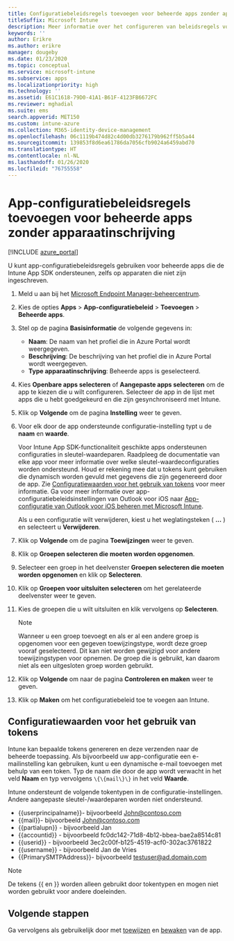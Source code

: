 ```yaml
---
title: Configuratiebeleidsregels toevoegen voor beheerde apps zonder apparaatinschrijving
titleSuffix: Microsoft Intune
description: Meer informatie over het configureren van beleidsregels voor beheerde apps zonder apparaatinschrijving.
keywords: ''
author: Erikre
ms.author: erikre
manager: dougeby
ms.date: 01/23/2020
ms.topic: conceptual
ms.service: microsoft-intune
ms.subservice: apps
ms.localizationpriority: high
ms.technology: ''
ms.assetid: E61C1618-79D0-41A1-B61F-4123FB6672FC
ms.reviewer: mghadial
ms.suite: ems
search.appverid: MET150
ms.custom: intune-azure
ms.collection: M365-identity-device-management
ms.openlocfilehash: 06c1119b474d82c4d00db3276179b962ff5b5a44
ms.sourcegitcommit: 139853f8d6ea61786da7056cfb9024a6459abd70
ms.translationtype: HT
ms.contentlocale: nl-NL
ms.lasthandoff: 01/26/2020
ms.locfileid: "76755558"
---
```

# <a name="add-app-configuration-policies-for-managed-apps-without-device-enrollment"></a>App-configuratiebeleidsregels toevoegen voor beheerde apps zonder apparaatinschrijving

[!INCLUDE [azure_portal](../includes/azure_portal.md)]

U kunt app-configuratiebeleidsregels gebruiken voor beheerde apps die de Intune App SDK ondersteunen, zelfs op apparaten die niet zijn ingeschreven. 

1. Meld u aan bij het [Microsoft Endpoint Manager-beheercentrum](https://go.microsoft.com/fwlink/?linkid=2109431).
2. Kies de opties **Apps** > **App-configuratiebeleid** > **Toevoegen** > **Beheerde apps**.
3. Stel op de pagina **Basisinformatie** de volgende gegevens in:
    - **Naam**: De naam van het profiel die in Azure Portal wordt weergegeven.
    - **Beschrijving**: De beschrijving van het profiel die in Azure Portal wordt weergegeven.
    - **Type apparaatinschrijving**: Beheerde apps is geselecteerd.
4. Kies **Openbare apps selecteren** of **Aangepaste apps selecteren** om de app te kiezen die u wilt configureren. Selecteer de app in de lijst met apps die u hebt goedgekeurd en die zijn gesynchroniseerd met Intune.
5. Klik op **Volgende** om de pagina **Instelling** weer te geven.
6. Voor elk door de app ondersteunde configuratie-instelling typt u de **naam** en **waarde**. 

   Voor Intune App SDK-functionaliteit geschikte apps ondersteunen configuraties in sleutel-waardeparen. Raadpleeg de documentatie van elke app voor meer informatie over welke sleutel-waardeconfiguraties worden ondersteund. Houd er rekening mee dat u tokens kunt gebruiken die dynamisch worden gevuld met gegevens die zijn gegenereerd door de app. Zie [Configuratiewaarden voor het gebruik van tokens](~/apps/app-configuration-policies-managed-app.md#configuration-values-for-using-tokens) voor meer informatie. Ga voor meer informatie over app-configuratiebeleidsinstellingen van Outlook voor iOS naar [App-configuratie van Outlook voor iOS beheren met Microsoft Intune](https://technet.microsoft.com/library/mt813789(v=exchg.150).aspx).

    Als u een configuratie wilt verwijderen, kiest u het weglatingsteken ( **...** ) en selecteert u **Verwijderen**.  

7. Klik op **Volgende** om de pagina **Toewijzingen** weer te geven.
8. Klik op **Groepen selecteren die moeten worden opgenomen**.
9. Selecteer een groep in het deelvenster **Groepen selecteren die moeten worden opgenomen** en klik op **Selecteren**.
10. Klik op **Groepen voor uitsluiten selecteren** om het gerelateerde deelvenster weer te geven.
11. Kies de groepen die u wilt uitsluiten en klik vervolgens op **Selecteren**.

    >[!NOTE]
    >Wanneer u een groep toevoegt en als er al een andere groep is opgenomen voor een gegeven toewijzingstype, wordt deze groep vooraf geselecteerd. Dit kan niet worden gewijzigd voor andere toewijzingstypen voor opnemen. De groep die is gebruikt, kan daarom niet als een uitgesloten groep worden gebruikt.

12. Klik op **Volgende** om naar de pagina **Controleren en maken** weer te geven.
13. Klik op **Maken** om het configuratiebeleid toe te voegen aan Intune.

## <a name="configuration-values-for-using-tokens"></a>Configuratiewaarden voor het gebruik van tokens

Intune kan bepaalde tokens genereren en deze verzenden naar de beheerde toepassing. Als bijvoorbeeld uw app-configuratie een e-mailinstelling kan gebruiken, kunt u een dynamische e-mail toevoegen met behulp van een token. Typ de naam die door de app wordt verwacht in het veld **Naam** en typ vervolgens `\{\{mail\}\}` in het veld **Waarde**.

Intune ondersteunt de volgende tokentypen in de configuratie-instellingen. Andere aangepaste sleutel-/waardeparen worden niet ondersteund.

- \{\{userprincipalname\}\}- bijvoorbeeld John@contoso.com
- \{\{mail\}\}- bijvoorbeeld John@contoso.com
- \{\{partialupn\}\} - bijvoorbeeld Jan
- \{\{accountid\}\} - bijvoorbeeld fc0dc142-71d8-4b12-bbea-bae2a8514c81
- \{\{userid\}\} - bijvoorbeeld 3ec2c00f-b125-4519-acf0-302ac3761822
- \{\{username\}\} - bijvoorbeeld Jan de Vries
- \{\{PrimarySMTPAddress\}\}- bijvoorbeeld testuser@ad.domain.com

> [!Note]  
> De tekens \{\{ en \}\} worden alleen gebruikt door tokentypen en mogen niet worden gebruikt voor andere doeleinden.

## <a name="next-steps"></a>Volgende stappen

Ga vervolgens als gebruikelijk door met [toewijzen](apps-deploy.md) en [bewaken](apps-monitor.md) van de app.
